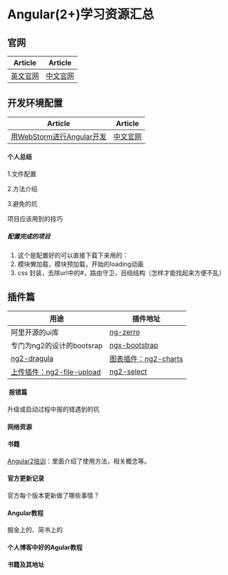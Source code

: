 # Angular(2+)学习资源汇总

## 官网
| Article | Article |
| --------- | --------- |
|[英文官网](https://angular.io/)|[中文官网](https://www.angular.cn/)|

## 开发环境配置
| Article | Article |
| --------- | --------- |
|[用WebStorm进行Angular开发](http://blog.csdn.net/pointer_v/article/details/55096197)|[中文官网](https://www.angular.cn/)|



#### 个人总结
1.文件配置   

2.方法介绍  

3.避免的坑  

项目应该用到的技巧  

##### 配置完成的项目  
1. 这个是配置好的可以直接下载下来用的：  
2. 模块懒加载，模块预加载，开始的loading动画
3. css 封装，去除url中的#，路由守卫，目结结构（怎样才能找起来方便不乱）

## 插件篇
| 用途 | 插件地址 |
| --------- | --------- |
|阿里开源的ui库 |[ng-zerro](http://blog.csdn.net/pointer_v/article/details/55096197)|
|专门为ng2的设计的bootsrap|[ngx-bootstrap](https://github.com/valor-software/ngx-bootstrap)|
|[ng2-dragula](https://github.com/valor-software/ng2-dragula)|[图表插件：ng2-charts](https://github.com/valor-software/ng2-charts)|
|[上传插件：ng2-file-upload](https://github.com/valor-software/ng2-file-upload)|[ng2-select](https://github.com/valor-software/ng2-select)|





####  报错篇
升级或启动过程中报的错遇到的坑

#### 网络资源


#### 书籍
[Angular2培训](https://zhangchen915.gitbooks.io/angular2-training/content/content/vs_react.html)：里面介绍了使用方法，相关概念等。


#### 官方更新记录
官方每个版本更新做了哪些事情？

#### Angular教程
掘金上的、简书上的

#### 个人博客中好的Agular教程

#### 书籍及其地址

